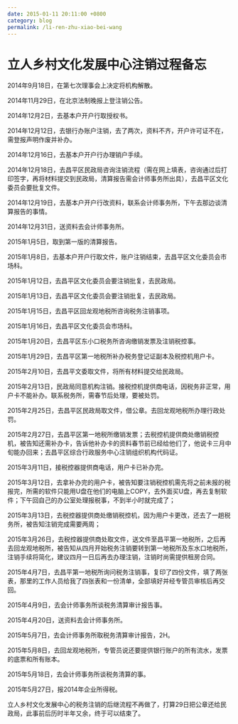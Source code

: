 ```yaml
---
date: 2015-01-11 20:11:00 +0800
category: blog
permalink: /li-ren-zhu-xiao-bei-wang
---
```


# 立人乡村文化发展中心注销过程备忘

2014年9月18日，在第七次理事会上决定将机构解散。

2014年11月29日，在北京法制晚报上登注销公告。

2014年12月2日，去基本户开户行取授权书。

2014年12月12日，去银行办账户注销，去了两次，资料不齐，开户许可证不在，需登报声明作废并补办。

2014年12月16日，去基本户开户行办理销户手续。

2014年12月18日，去昌平区民政局咨询注销流程（需在网上填表，咨询通过后打印签字，再将材料提交到民政局，清算报告需会计师事务所出具），去昌平区文化委员会要批复文件。

2014年12月19日，去基本户开户行改资料，联系会计师事务所，下午去那边谈清算报告的事情。

2014年12月31日，送资料去会计师事务所。

2015年1月5日，取到第一版的清算报告。

2015年1月8日，去基本户开户行取文件，账户注销结束，去昌平区文化委员会市场科。

2015年1月12日，去昌平区文化委员会要注销批复，去民政局。

2015年1月13日，去昌平区文化委员会要注销批复，去民政局。

2015年1月15日，去昌平区回龙观地税所咨询税务注销事项。

2015年1月16日，去昌平区文化委员会市场科。

2015年1月20日，去昌平区东小口税务所咨询缴销发票及注销税控事。

2015年1月29日，去昌平区第一地税所补办税务登记证副本及税控机用户卡。

2015年2月10日，去昌平文委取文件，将所有材料提交给民政局。

2015年2月13日，民政局同意机构注销。接税控机提供商电话，因税务非正常，用户卡不能补办。联系税务所，需春节后处理，要被处罚。

2015年2月25日，去昌平区民政局取文件，借公章。去回龙观地税所办理行政处罚。

2015年2月27日，去昌平区第一地税所缴销发票；去税控机提供商处缴销税控机，被告知还需补办卡，告诉他补办卡的资料春节前已经给他们了，他说卡三月中旬能办回来；去昌平区综合行政服务中心注销组织机构代码证。

2015年3月11日，接税控器提供商电话，用户卡已补办完。

2015年3月12日，去拿补办完的用户卡，被告知要注销税控机需先将之前未报的税报完，所需的软件只能用U盘在他们的电脑上COPY，去外面买U盘，再去复制软件；下午回自己的办公室处理报税事，不到半小时就完成了；

2015年3月13日，去税控器提供商处缴销税控机，因为用户卡更改，还去了一趟税务所，被告知注销完成需要两周；

2015年3月26日，去税控器提供商处取文件，送文件至昌平第一地税所，之后再去回龙观地税所，被告知从四月开始税务注销要转到第一地税所及东水口地税所，注销手续将简化，建议四月一日后再去办理注销，注销时尚需提供租房合同。

2015年4月7日，去昌平第一地税所询问税务注销事，复印了四份文件，填了两张表，那里的工作人员给我了四张表和一份清单，全部填好并经专管员审核后再交回。

2015年4月9日，去会计师事务所谈税务清算审计报告事。

2015年4月20日，送资料去会计师事务所。

2015年5月7日，去会计师事务所取税务清算审计报告，2H。

2015年5月8日，去回龙观地税所，专管员说还要提供银行账户的所有流水，发票的底票和所有账本。

2015年5月18日，去会计师事务所谈税务清算的事。

2015年5月27日，报2014年企业所得税。

立人乡村文化发展中心的税务注销的后继流程不再做了，打算29日把公章还给民政局，此事前后历时半年又余，终于可以结束了。</span>

